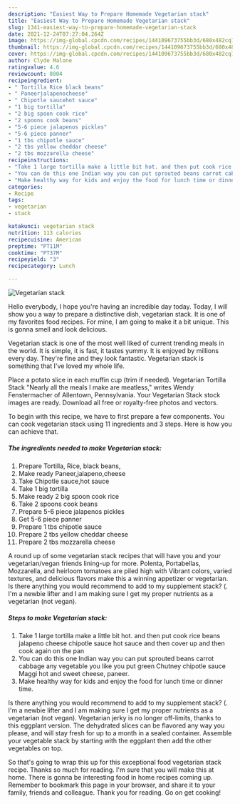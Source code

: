 ```yaml
---
description: "Easiest Way to Prepare Homemade Vegetarian stack"
title: "Easiest Way to Prepare Homemade Vegetarian stack"
slug: 1341-easiest-way-to-prepare-homemade-vegetarian-stack
date: 2021-12-24T07:27:04.264Z
image: https://img-global.cpcdn.com/recipes/144109673755bb3d/680x482cq70/vegetarian-stack-recipe-main-photo.jpg
thumbnail: https://img-global.cpcdn.com/recipes/144109673755bb3d/680x482cq70/vegetarian-stack-recipe-main-photo.jpg
cover: https://img-global.cpcdn.com/recipes/144109673755bb3d/680x482cq70/vegetarian-stack-recipe-main-photo.jpg
author: Clyde Malone
ratingvalue: 4.6
reviewcount: 8804
recipeingredient:
- " Tortilla Rice black beans"
- " Paneerjalapenocheese"
- " Chipotle saucehot sauce"
- "1 big tortilla"
- "2 big spoon cook rice"
- "2 spoons cook beans"
- "5-6 piece jalapenos pickles"
- "5-6 piece panner"
- "1 tbs chipotle sauce"
- "2 tbs yellow cheddar cheese"
- "2 tbs mozzarella cheese"
recipeinstructions:
- "Take 1 large tortilla make a little bit hot. and then put cook rice beans jalapeno cheese chipotle sauce hot sauce and then cover up and then cook again on the pan"
- "You can do this one Indian way you can put sprouted beans carrot cabbage any vegetable you like you put green Chutney chipotle sauce Maggi hot and sweet cheese, paneer."
- "Make healthy way for kids and enjoy the food for lunch time or dinner time."
categories:
- Recipe
tags:
- vegetarian
- stack

katakunci: vegetarian stack 
nutrition: 113 calories
recipecuisine: American
preptime: "PT11M"
cooktime: "PT37M"
recipeyield: "3"
recipecategory: Lunch

---
```



![Vegetarian stack](https://img-global.cpcdn.com/recipes/144109673755bb3d/680x482cq70/vegetarian-stack-recipe-main-photo.jpg)

Hello everybody, I hope you're having an incredible day today. Today, I will show you a way to prepare a distinctive dish, vegetarian stack. It is one of my favorites food recipes. For mine, I am going to make it a bit unique. This is gonna smell and look delicious.

Vegetarian stack is one of the most well liked of current trending meals in the world. It is simple, it is fast, it tastes yummy. It is enjoyed by millions every day. They're fine and they look fantastic. Vegetarian stack is something that I've loved my whole life.

Place a potato slice in each muffin cup (trim if needed). Vegetarian Tortilla Stack &#34;Nearly all the meals I make are meatless,&#34; writes Wendy Fenstermacher of Allentown, Pennsylvania. Your Vegetarian Stack stock images are ready. Download all free or royalty-free photos and vectors.


To begin with this recipe, we have to first prepare a few components. You can cook vegetarian stack using 11 ingredients and 3 steps. Here is how you can achieve that.

<!--inarticleads1-->

##### The ingredients needed to make Vegetarian stack:

1. Prepare  Tortilla, Rice, black beans,
1. Make ready  Paneer,jalapeno,cheese
1. Take  Chipotle sauce,hot sauce
1. Take 1 big tortilla
1. Make ready 2 big spoon cook rice
1. Take 2 spoons cook beans
1. Prepare 5-6 piece jalapenos pickles
1. Get 5-6 piece panner
1. Prepare 1 tbs chipotle sauce
1. Prepare 2 tbs yellow cheddar cheese
1. Prepare 2 tbs mozzarella cheese


A round up of some vegetarian stack recipes that will have you and your vegetarian/vegan friends lining-up for more. Polenta, Portabellas, Mozzarella, and heirloom tomatoes are piled high with Vibrant colors, varied textures, and delicious flavors make this a winning appetizer or vegetarian. Is there anything you would recommend to add to my supplement stack? (. I&#39;m a newbie lifter and I am making sure I get my proper nutrients as a vegetarian (not vegan). 

<!--inarticleads2-->

##### Steps to make Vegetarian stack:

1. Take 1 large tortilla make a little bit hot. and then put cook rice beans jalapeno cheese chipotle sauce hot sauce and then cover up and then cook again on the pan
1. You can do this one Indian way you can put sprouted beans carrot cabbage any vegetable you like you put green Chutney chipotle sauce Maggi hot and sweet cheese, paneer.
1. Make healthy way for kids and enjoy the food for lunch time or dinner time.


Is there anything you would recommend to add to my supplement stack? (. I&#39;m a newbie lifter and I am making sure I get my proper nutrients as a vegetarian (not vegan). Vegetarian jerky is no longer off-limits, thanks to this eggplant version. The dehydrated slices can be flavored any way you please, and will stay fresh for up to a month in a sealed container. Assemble your vegetable stack by starting with the eggplant then add the other vegetables on top. 

So that's going to wrap this up for this exceptional food vegetarian stack recipe. Thanks so much for reading. I'm sure that you will make this at home. There is gonna be interesting food in home recipes coming up. Remember to bookmark this page in your browser, and share it to your family, friends and colleague. Thank you for reading. Go on get cooking!
